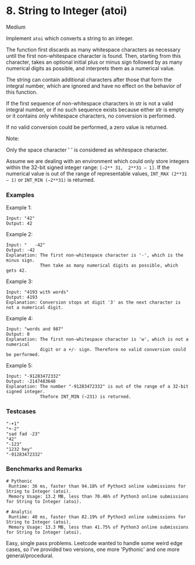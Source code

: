 # 8. String to Integer (atoi)

Medium

Implement `atoi` which converts a string to an integer.

The function first discards as many whitespace characters as necessary until the first non-whitespace character is found. Then, starting from this character, takes an optional initial plus or minus sign followed by as many numerical digits as possible, and interprets them as a numerical value.

The string can contain additional characters after those that form the integral number, which are ignored and have no effect on the behavior of this function.

If the first sequence of non-whitespace characters in str is not a valid integral number, or if no such sequence exists because either str is empty or it contains only whitespace characters, no conversion is performed.

If no valid conversion could be performed, a zero value is returned.

Note:

Only the space character ' ' is considered as whitespace character.

Assume we are dealing with an environment which could only store integers within the 32-bit signed integer range: `[−2** 31,  2**31 − 1]`. If the numerical value is out of the range of representable values, `INT_MAX (2**31 − 1)` or `INT_MIN (−2**31)` is returned.


### Examples

Example 1:
```
Input: "42"
Output: 42
```

Example 2:
```
Input: "   -42"
Output: -42
Explanation: The first non-whitespace character is '-', which is the minus sign.
             Then take as many numerical digits as possible, which gets 42.
```

Example 3:
```
Input: "4193 with words"
Output: 4193
Explanation: Conversion stops at digit '3' as the next character is not a numerical digit.
```

Example 4:
```
Input: "words and 987"
Output: 0
Explanation: The first non-whitespace character is 'w', which is not a numerical 
             digit or a +/- sign. Therefore no valid conversion could be performed.
```

Example 5:
```
Input: "-91283472332"
Output: -2147483648
Explanation: The number "-91283472332" is out of the range of a 32-bit signed integer.
             Thefore INT_MIN (−231) is returned.
```


### Testcases
```
"-+1"
"+-2"
"sad fad -23"
"42"
"-123"
"1232 hey"
"-91283472332"
```

### Benchmarks and Remarks

```
# Pythonic
 Runtime: 36 ms, faster than 94.18% of Python3 online submissions for String to Integer (atoi).
 Memory Usage: 13.2 MB, less than 70.46% of Python3 online submissions for String to Integer (atoi).

# Analytic
 Runtime: 40 ms, faster than 82.19% of Python3 online submissions for String to Integer (atoi).
 Memory Usage: 13.3 MB, less than 41.75% of Python3 online submissions for String to Integer (atoi).
```

Easy, single pass problems. Leetcode wanted to handle some weird edge cases, so I've provided two versions, one more 'Pythonic' and one more general/procedural.
